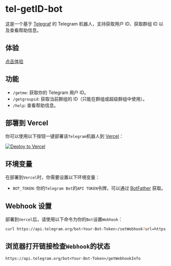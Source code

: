 # tel-getID-bot

这是一个基于 [Telegraf](https://telegraf.js.org/) 的 Telegram 机器人，支持获取用户 ID、获取群组 ID 以及查看帮助信息。

## 体验
[点击体验](https://t.me/gmesidf_bot)

## 功能

- `/getme`: 获取你的 Telegram 用户 ID。
- `/getgroupid`: 获取当前群组的 ID（只能在群组或超级群组中使用）。
- `/help`: 查看帮助信息。

## 部署到 Vercel

你可以使用以下按钮一键部署该`Telegram`机器人到 [Vercel](https://vercel.com)：

[![Deploy to Vercel](https://vercel.com/button)](https://vercel.com/import/project?template=https://github.com/zy1367948142/tele-bot)

## 环境变量

在部署到`Vercel`时，你需要设置以下环境变量：

- `BOT_TOKEN`: 你的`Telegram Bot`的`API TOKEN`令牌，可以通过 [BotFather](https://t.me/BotFather) 获取。

## Webhook 设置

部署到`Vercel`后，请使用以下命令为你的`Bot`设置`Webhook`：

```bash
curl https://api.telegram.org/bot<Your-Bot-Token>/setWebhook?url=https://your-project-name.vercel.app/

```
## 浏览器打开链接检查`Webhook`的状态
```
https://api.telegram.org/bot<Your-Bot-Token>/getWebhookInfo
```
